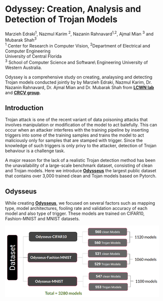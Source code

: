 # Odyssey: Creation, Analysis and Detection of Trojan Models 
Marzieh Edraki<sup>1</sup>, Nazmul Karim <sup> 2</sup>, Nazanin Rahnavard<sup>1,2</sup>, Ajmal Mian <sup>3</sup> and Mubarak Shah<sup>3</sup>\
<sup>1</sup> Center for Research in Computer Vision, <sup>2</sup>Department of Electrical and Computer Engineering\
University of Central Florida \
<sup>3</sup> School of Computer Science and Software\ 
Engineering University of Western Australia. 
   

Odyssey is a comprehensive study on creating, analaysing and detecting Trojan models conducted jointly by by Marzieh Edraki, Nazmul Karim, Dr. Nazanin Rahnavard, Dr. Ajmal Mian and Dr. Mubarak Shah from [**LCWN lab**](http://cwnlab.eecs.ucf.edu) and [**CRCV group**](https://www.crcv.ucf.edu).  

## Introduction 
Trojan attack is one of the recent variant of data poisoning attacks that involves manipulation or modification of the model to act balefully.
This can occur when an attacker interferes with the training pipeline by inserting triggers into some of the training samples and trains the model to act maliciously only for samples that are stamped with trigger. Since the knowledge of such triggers is only privy to the attacker, detection of Trojan behaviour is a challenge task. 

A major reason for the lack of a realistic Trojan detection method has been the unavailability of a large-scale benchmark dataset, consisting of clean and Trojan models. Here we introduce [**Odysseus**](https://drive.google.com/drive/folders/1o-F3ttZS6el975XZOHOtqj8YxncHOivd?usp=sharing) the largest public dataset that contains over 3,000 trained clean and Tojan models based on Pytorch. 

## Odysseus

While creating [**Odysseus**](https://drive.google.com/drive/folders/1o-F3ttZS6el975XZOHOtqj8YxncHOivd?usp=sharing), we focused on several factors such as mapping type, model architectures, fooling rate and validation accuracy of each model and also type of trigger. These models are trained on CIFAR10, Fashion-MNIST and MNIST datasets. 

![alt tag](./fig/model_creation.png)


